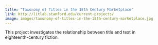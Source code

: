 ```yaml
---
title: "Taxonomy of Titles in the 18th Century Marketplace"
link: http://litlab.stanford.edu/current-projects/
image: images/taxonomy-of-titles-in-the-18th-century-marketplace.jpg
---
```

This project investigates the relationship between title and text in eighteenth-century fiction. 
